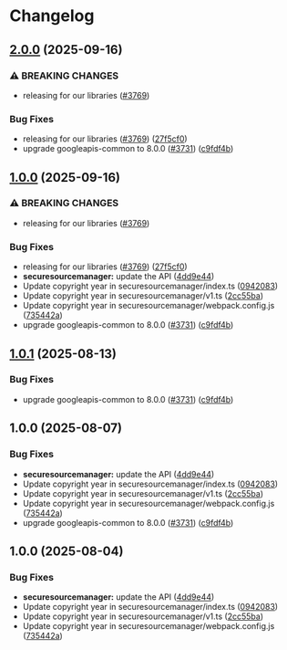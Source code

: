 # Changelog

## [2.0.0](https://github.com/googleapis/google-api-nodejs-client/compare/securesourcemanager-v1.0.0...securesourcemanager-v2.0.0) (2025-09-16)


### ⚠ BREAKING CHANGES

* releasing for our libraries ([#3769](https://github.com/googleapis/google-api-nodejs-client/issues/3769))

### Bug Fixes

* releasing for our libraries ([#3769](https://github.com/googleapis/google-api-nodejs-client/issues/3769)) ([27f5cf0](https://github.com/googleapis/google-api-nodejs-client/commit/27f5cf0a0190a5e8e8bf970f7a7cf77c409f093e))
* upgrade googleapis-common to 8.0.0  ([#3731](https://github.com/googleapis/google-api-nodejs-client/issues/3731)) ([c9fdf4b](https://github.com/googleapis/google-api-nodejs-client/commit/c9fdf4b34d6c9bcf608eee35dd281d4680be9797))

## [1.0.0](https://github.com/googleapis/google-api-nodejs-client/compare/securesourcemanager-v0.1.0...securesourcemanager-v1.0.0) (2025-09-16)


### ⚠ BREAKING CHANGES

* releasing for our libraries ([#3769](https://github.com/googleapis/google-api-nodejs-client/issues/3769))

### Bug Fixes

* releasing for our libraries ([#3769](https://github.com/googleapis/google-api-nodejs-client/issues/3769)) ([27f5cf0](https://github.com/googleapis/google-api-nodejs-client/commit/27f5cf0a0190a5e8e8bf970f7a7cf77c409f093e))
* **securesourcemanager:** update the API ([4dd9e44](https://github.com/googleapis/google-api-nodejs-client/commit/4dd9e448bf25c82bf1be801bb033dfc8f2e1cec1))
* Update copyright year in securesourcemanager/index.ts ([0942083](https://github.com/googleapis/google-api-nodejs-client/commit/09420837e25f393bf9a8e4e4f0ce186345084e04))
* Update copyright year in securesourcemanager/v1.ts ([2cc55ba](https://github.com/googleapis/google-api-nodejs-client/commit/2cc55bad9c182e246aba7c5ae0a51e6b67378f55))
* Update copyright year in securesourcemanager/webpack.config.js ([735442a](https://github.com/googleapis/google-api-nodejs-client/commit/735442a37212c3bf521ad6c434d2c2d558b2481a))
* upgrade googleapis-common to 8.0.0  ([#3731](https://github.com/googleapis/google-api-nodejs-client/issues/3731)) ([c9fdf4b](https://github.com/googleapis/google-api-nodejs-client/commit/c9fdf4b34d6c9bcf608eee35dd281d4680be9797))

## [1.0.1](https://github.com/googleapis/google-api-nodejs-client/compare/securesourcemanager-v1.0.0...securesourcemanager-v1.0.1) (2025-08-13)


### Bug Fixes

* upgrade googleapis-common to 8.0.0  ([#3731](https://github.com/googleapis/google-api-nodejs-client/issues/3731)) ([c9fdf4b](https://github.com/googleapis/google-api-nodejs-client/commit/c9fdf4b34d6c9bcf608eee35dd281d4680be9797))

## 1.0.0 (2025-08-07)


### Bug Fixes

* **securesourcemanager:** update the API ([4dd9e44](https://github.com/googleapis/google-api-nodejs-client/commit/4dd9e448bf25c82bf1be801bb033dfc8f2e1cec1))
* Update copyright year in securesourcemanager/index.ts ([0942083](https://github.com/googleapis/google-api-nodejs-client/commit/09420837e25f393bf9a8e4e4f0ce186345084e04))
* Update copyright year in securesourcemanager/v1.ts ([2cc55ba](https://github.com/googleapis/google-api-nodejs-client/commit/2cc55bad9c182e246aba7c5ae0a51e6b67378f55))
* Update copyright year in securesourcemanager/webpack.config.js ([735442a](https://github.com/googleapis/google-api-nodejs-client/commit/735442a37212c3bf521ad6c434d2c2d558b2481a))
* upgrade googleapis-common to 8.0.0  ([#3731](https://github.com/googleapis/google-api-nodejs-client/issues/3731)) ([c9fdf4b](https://github.com/googleapis/google-api-nodejs-client/commit/c9fdf4b34d6c9bcf608eee35dd281d4680be9797))

## 1.0.0 (2025-08-04)


### Bug Fixes

* **securesourcemanager:** update the API ([4dd9e44](https://github.com/googleapis/google-api-nodejs-client/commit/4dd9e448bf25c82bf1be801bb033dfc8f2e1cec1))
* Update copyright year in securesourcemanager/index.ts ([0942083](https://github.com/googleapis/google-api-nodejs-client/commit/09420837e25f393bf9a8e4e4f0ce186345084e04))
* Update copyright year in securesourcemanager/v1.ts ([2cc55ba](https://github.com/googleapis/google-api-nodejs-client/commit/2cc55bad9c182e246aba7c5ae0a51e6b67378f55))
* Update copyright year in securesourcemanager/webpack.config.js ([735442a](https://github.com/googleapis/google-api-nodejs-client/commit/735442a37212c3bf521ad6c434d2c2d558b2481a))
